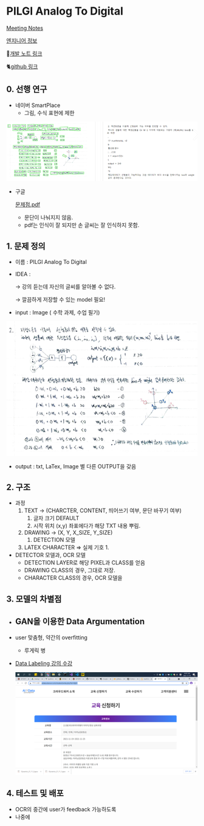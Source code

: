 # PILGI Analog To Digital

[Meeting Notes](PILGI%20Analog%20To%20Digital%207f824082bc6143b997998ba234efb592/Meeting%20Notes%2081d6fa0831a44aa5801dd6f04967f145.csv)

[엔지니어 정보](PILGI%20Analog%20To%20Digital%207f824082bc6143b997998ba234efb592/%E1%84%8B%E1%85%A6%E1%86%AB%E1%84%8C%E1%85%B5%E1%84%82%E1%85%B5%E1%84%8B%E1%85%A5%20%E1%84%8C%E1%85%A5%E1%86%BC%E1%84%87%E1%85%A9%20eef8f2fb4f24449ca24ba169a21128a2.csv)

📒[개발 노트 링크]() 

🐈[github 링크](https://github.com/PILGI-Analog-To-Digital/Analog-PILGI-to-DIgital#analog-pilgi-to-digital) 

## 0. 선행 연구

- 네이버 SmartPlace
    - 그림, 수식 표현에 제한

![Untitled](PILGI%20Analog%20To%20Digital%207f824082bc6143b997998ba234efb592/Untitled.png)

- 구글
    
    [문제점.pdf](PILGI%20Analog%20To%20Digital%207f824082bc6143b997998ba234efb592/%EB%AC%B8%EC%A0%9C%EC%A0%90.pdf)
    
    - 문단이 나눠지지 않음.
    - pdf는 인식이 잘 되지만 손 글씨는 잘 인식하지 못함.

## 1. 문제 정의

- 이름 : PILGI Analog To Digital
- IDEA :
    
    → 강의 듣는데 자신의 글씨를 알아볼 수 없다. 
    
    → 깔끔하게 저장할 수 있는 model 필요!
    
- input : Image ( 수학 과제, 수업 필기)

![Untitled](PILGI%20Analog%20To%20Digital%207f824082bc6143b997998ba234efb592/Untitled%201.png)

- output : txt, LaTex, Image 별 다른 OUTPUT을 갖음

## 2. 구조

- 과정
    1. TEXT → (CHARCTER, CONTENT, 띄어쓰기 여부, 문단 바꾸기 여부)
        1. 글자 크기 DEFAULT
        2. 시작 위치 (x,y) 좌표에다가 해당 TXT 내용 뿌림.
    2. DRAWING → (X, Y, X_SIZE, Y_SIZE)
        1. DETECTION 모델
    3. LATEX CHARACTER ⇒ 실제 기호
        1. 
- DETECTOR 모델과, OCR 모델
    - DETECTION LAYER로 해당 PIXEL과 CLASS를 얻음
    - DRAWING CLASS의 경우, 그대로 저장.
    - CHARACTER CLASS의 경우, OCR 모델을

## 3. 모델의 차별점

- GAN을 이용한 Data Argumentation
    - 
- user 맞춤형, 약간의 overfitting
    - 루게릭 병
- [Data Labeling 강의 수강](http://aidata.elancer.co.kr/student/write.php?lid=MjA1)
    
    ![Untitled](PILGI%20Analog%20To%20Digital%207f824082bc6143b997998ba234efb592/Untitled%202.png)
    

## 4. 테스트 및 배포

- OCR의 중간에 user가 feedback 가능하도록
- 나중에